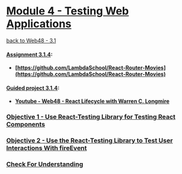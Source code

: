 # [Module 4 - Testing Web Applications](https://github.com/beatlesm/web/tree/main/3.1/Module311)

[back to Web48 - 3.1](../README.md)

#### [Assignment 3.1.4](./Assign314/README.md):

-   **[https://github.com/LambdaSchool/React-Router-Movies](https://github.com/LambdaSchool/React-Router-Movies)**
   
#### [Guided project 3.1.4](./Guided314):

-   **[Youtube - Web48 - React Lifecycle with Warren C. Longmire](https://www.youtube.com/watch?v=Dig2VLr6gbM)**


### [Objective 1 - Use React-Testing Library for Testing React Components]((./Objects/Object_1.md))

### [Objective 2 - Use the React-Testing Library to Test User Interactions With fireEvent]((./Objects/Object_2.md))

### [Check For Understanding](./Objects/Understanding.md)

